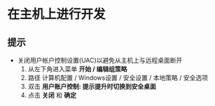 # 在主机上进行开发

## 提示

* 关闭用户帐户控制设置(UAC)以避免从主机上与远程桌面断开
    1. 从左下角进入菜单 __开始 / 编辑组策略__
    1. 路径 计算机配置 / Windows设置 / 安全设置 / 本地策略 / 安全选项
    1. 双击 __用户账户控制: 提示提升时切换到安全桌面__
    1. 点击 __关闭__ 和 __确定__